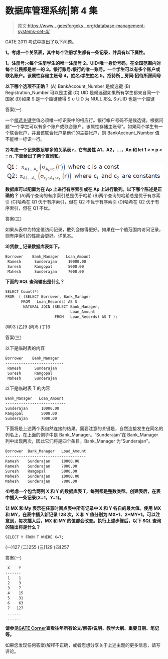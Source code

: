 # 数据库管理系统|第 4 集

> 原文:[https://www . geesforgeks . org/database-management-systems-set-4/](https://www.geeksforgeeks.org/database-management-systems-set-4/)

GATE 2011 考试中提出了以下问题。

**1。考虑一个关系表，其中每个注册学生都有一条记录，并具有以下属性。**

**1。注册号:<每个注册学生的唯一注册号**
**2。UID:唯一身份号码，在全国范围内对每个公民都是唯一的**
**3。银行账号:银行的唯一账号。一个学生可以有多个账户或联名账户。该属性存储主账号**
**4。姓名:学生姓名**
**5。招待所 _ 房间:招待所房间号**

**以下哪个选项不正确？**
(A) BankAccount_Number 是候选键
(B) Registration_Number 可以是主键
(C) UID 是候选键如果所有学生都来自同一个国家
(D)如果 S 是一个超键使得 S ∪ UID 为 NULL 那么 S∪UID 也是一个超键

答案(一)

一个[候选关键字](http://en.wikipedia.org/wiki/Candidate_key)值必须唯一标识表中的相应行。银行帐户号码不是候选键。根据问题“一个学生可以有多个账户或联合账户。该属性存储主账号”。如果两个学生有一个联合帐户，并且该联合帐户是他们的主要帐户，则 BankAccount_Number 值不能唯一标识一行。

**2)考虑一个记录数足够多的关系表 r，它有属性 A1，A2，…，An 和 let 1 < = p < = n .下面给出了两个查询和。**

![](img/035be53b7d5af9db2c713bbeb5b9e27f.png)

**数据库可以配置为在 Ap 上进行有序索引或在 Ap 上进行散列。以下哪个陈述是正确的？**
(A)两个查询的有序索引总是优于哈希
(B)两个查询的哈希总是优于有序索引
(C)哈希在 Q1 优于有序索引，但在 Q2 不优于有序索引
(D)哈希在 Q2 优于有序索引，但在 Q1 不优。

答案(三)

如果从表中为特定值访问记录，散列会做得更好。如果在一个值范围内访问记录，则有序索引的性能会更好。详见[本](http://www.cse.iitb.ac.in/~sudarsha/db-book/slide-dir/ch12.pdf)。

**3)贷款 _ 记录数据库表如下。**

```
Borrower    Bank_Manager   Loan_Amount
 Ramesh      Sunderajan     10000.00
 Suresh      Ramgopal       5000.00
 Mahesh      Sunderajan     7000.00
```

**下面的 SQL 查询输出是什么？**

```
SELECT Count(*) 
FROM  ( (SELECT Borrower, Bank_Manager 
       FROM   Loan_Records) AS S 
        NATURAL JOIN (SELECT Bank_Manager, 
                             Loan_Amount 
                      FROM   Loan_Records) AS T ); 
```

(甲)3
(乙)9
(丙)5
(丁)6

答案(三)

以下是临时表的内容

```
Borrower    Bank_Manager
--------------------------
 Ramesh      Sunderajan
 Suresh      Ramgopal
 Mahesh      Sunderajan
```

以下是临时表 T 的内容

```
Bank_Manager   Loan_Amount
---------------------------
Sunderajan      10000.00
Ramgopal        5000.00
Sunderajan      7000.00
```

下面将是上述两个表自然连接的结果。需要注意的关键是，自然连接发生在同名的列名上，在上面的例子中是 Bank_Manager。“Sunderajan”在 Bank_Manager 列中出现两次，因此它们将是四个条目，Bank_Manager 为“Sunderajan”。

```
Borrower  Bank_Manager   Load_Amount
------------------------------------
Ramesh    Sunderajan     10000.00
Ramesh    Sunderajan     7000.00
Suresh    Ramgopal       5000.00
Mahesh    Sunderajan     10000.00
Mahesh    Sunderajan     7000.00
```

**4)考虑一个包含两列 X 和 Y 的数据库表 T，每列都是整数类型。创建表后，在表中插入一条记录(X=1，Y=1)。**

**让 MX 和 My 表示在任意时间点表中所有记录中 X 和 Y 各自的最大值。使用 MX 和 MY，在表中插入新记录 128 次，X 和 Y 值分别为 MX+1、2*MY+1。可以注意到，每次插入后，MX 和 MY 的值都会改变。执行上述步骤后，以下 SQL 查询的输出将是什么？**

```
SELECT Y FROM T WHERE X=7;
```

(一)127
(二)255
(三)129
(四)257

答案(一)

```
 X    Y
-------
 1    1
 2    3
 3    7
 4    15
 5    31
 6    63
 7   127
 ......
 ......
```

**请参见**[**GATE Corner**](http://geeksquiz.com/gate-corner-2/)**查看往年所有论文/解答/说明、教学大纲、重要日期、笔记等。**

如果您发现任何答案/解释不正确，或者您想分享关于上述主题的更多信息，请写评论。